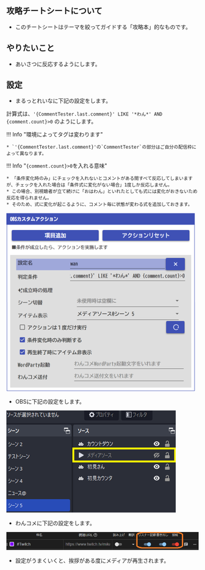 ## 攻略チートシートについて

* このチートシートはテーマを絞ってガイドする「攻略本」的なものです。

## やりたいこと

* あいさつに反応するようにします。

## 設定

* まるっとれいなに下記の設定をします。

計算式は、`'{CommentTester.last.comment}' LIKE '*わん*' AND {comment.count}>0` のようにします。

!!! Info "環境によってタグは変わります"

    * `'{CommentTester.last.comment}'の`CommentTester`の部分はご自分の配信枠によって異なります。

!!! Info "`{comment.count}>0`を入れる意味"

    * 「条件変化時のみ」にチェックを入れないとコメントがある間すべて反応してしまいますが、チェックを入れた場合は「条件式に変化がない場合」1度しか反応しません。
    * この場合、別視聴者が立て続けに「おはわん」といれたとしても式には変化がおきないため反応を得られません。
    * そのため、式に変化が起こるように、コメント毎に状態が変わる式を追加しておきます。

![Image title](../images/cs_ohacome_p01.png)

* OBSに下記の設定をします。

![Image title](../images/cs_firsttimeact_p02.png)

* わんコメに下記の設定をします。

![Image title](../images/cs_firsttime_p04.png)

* 設定がうまくいくと、挨拶がある度にメディアが再生されます。
